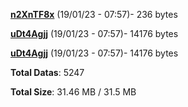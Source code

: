 [**n2XnTF8x**](/data/n2XnTF8x.txt) (19/01/23 - 07:57)- 236 bytes

[**uDt4Agjj**](/data/uDt4Agjj.txt) (19/01/23 - 07:57)- 14176 bytes

[**uDt4Agjj**](/data/uDt4Agjj.txt) (19/01/23 - 07:57)- 14176 bytes

**Total Datas**: 5247

**Total Size**: 31.46 MB / 31.5 MB